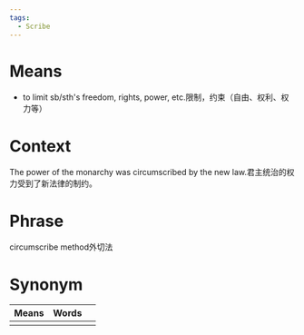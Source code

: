 ```yaml
---
tags:
  - Scribe
---
```

# Means
- to limit sb/sth's freedom, rights, power, etc.限制，约束（自由、权利、权力等）
# Context
The power of the monarchy was circumscribed by the new law.君主统治的权力受到了新法律的制约。
# Phrase
circumscribe method外切法
# Synonym
| Means | Words |     |
| ----- | ----- | --- |
|       |       |     |
